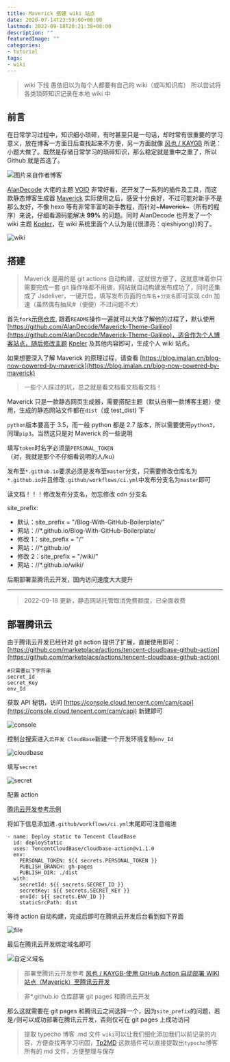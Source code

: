 ```yaml
---
title: Maverick 搭建 wiki 站点
date: 2020-07-14T23:59:00+08:00
lastmod: 2022-09-18T20:21:38+08:00
description: ""
featuredImage: ""
categories:
- tutorial
tags:
- wiki
---
```


> wiki 下线 愚依旧以为每个人都要有自己的 wiki（或叫知识库） 所以尝试将各类琐碎知识记录在本地 wiki 中

## 前言

在日常学习过程中，知识细小琐碎，有时甚至只是一句话，却时常有很重要的学习意义，放在博客一方面日后查找起来不方便，另一方面就像 [风也 / KAYGB](https://blog.kaygb.com) 所说：小题大做了。既然是存储日常学习的琐碎知识，那么稳定就是重中之重了，所以 Github 就是首选了。

![图片来自作者博客](https://cdn.zggsong.cn/2020/07/14/c5d103719a588.png)

[AlanDecode](https://github.com/AlanDecode/) 大佬的主题 [VOID](https://github.com/AlanDecode/Typecho-Theme-VOID) 非常好看，还开发了一系列的插件及工具，而这款静态博客生成器 [Maverick](https://github.com/AlanDecode/Maverick/blob/master/README-zh_CN.md) 实际使用之后，感受十分良好，不过可能对新手不是那么友好，不像 hexo 等有非常丰富的新手教程，而针对~~~Maverick~~~（所有的程序）来说，仔细看源码能解决 __99%__ 的问题。同时 AlanDecode 也开发了一个 wiki 主题 [Kpeler](https://github.com/AlanDecode/Maverick-Theme-Kepler)，在 wiki 系统里面个人认为是{{很漂亮：qieshiyong}}的了。

![wiki](https://cdn.zggsong.cn/2020/07/15/3e4da1162ca0a.png)

## 搭建

> Maverick 是用的是 git actions 自动构建，这就很方便了，这就意味着你只需要完成一套 git 操作啥都不用做，网站就自动构建发布成功了，同时还集成了 Jsdeliver，一键开启，填写发布页面的`仓库名`+`分支名`即可实现 cdn 加速（虽然偶有抽风#（便便）不过问题不大）

首先`fork`[示例仓库](https://github.com/AlanDecode/Blog-With-GitHub-Boilerplate), 跟着`README`操作一遍就可以大体了解他的过程了，默认使用 [https://github.com/AlanDecode/Maverick-Theme-Galileo](https://github.com/AlanDecode/Maverick-Theme-Galileo)，适合作为个人博客站点，随后修改主题 [Kpeler](https://github.com/AlanDecode/Maverick-Theme-Kepler) 及其他内容即可，生成个人 wiki 站点。

如果想要深入了解 Maverick 的原理过程，请查看 [https://blog.imalan.cn/blog-now-powered-by-maverick](https://blog.imalan.cn/blog-now-powered-by-maverick)

> 一些个人踩过的坑，总之就是看文档看文档看文档！

Maverick 只是一款静态网页生成器，需要搭配主题（默认自带一款博客主题）使用，生成的静态网站文件都在`dist`（或 test_dist) 下

`python`版本要高于 3.5，而一般 python 都是 2.7 版本，所以需要使用`python3`，同理`pip3`。当然这只是对 Maverick 的一些说明

填写`token`时名字必须是`PERSONAL_TOKEN`（对，我就是那个不仔细看说明的人/ku）

发布至`*.github.io`要求必须是发布至`master`分支，只需要修改仓库名为`*.github.io`并且修改`.github/workflows/ci.yml`中发布分支名为`master`即可

读文档！！！修改发布分支名，勿忘修改 cdn 分支名

site_prefix: 
- 默认：site_prefix = "/Blog-With-GitHub-Boilerplate/"
- 网站：//*.github.io/Blog-With-GitHub-Boilerplate/
- 修改 1：site_prefix = "/"
- 网站：//*.github.io/
- 修改 2：site_prefix = "/wiki/"
- 网站：//*.github.io/wiki/


后期部署至腾讯云开发，国内访问速度大大提升

---

> 2022-09-18 更新，静态网站托管取消免费额度，已全面收费

## 部署腾讯云

由于腾讯云开发已经针对 git action 提供了扩展，直接使用即可：[https://github.com/marketplace/actions/tencent-cloudbase-github-action](https://github.com/marketplace/actions/tencent-cloudbase-github-action)

```
#只需要以下字符串
secret_Id
secret_Key
env_Id
```
获取 API 秘钥，访问 [https://console.cloud.tencent.com/cam/capi](https://console.cloud.tencent.com/cam/capi) 新建即可

![console](https://cdn.zggsong.cn/2020/07/15/018a5a10b0d1a.png)

控制台搜索进入`云开发 CloudBase`新建一个开发环境复制`env_Id`

![cloudbase](https://cdn.zggsong.cn/2020/07/15/29a854d90b428.png)

填写`secret`

![secret](https://cdn.zggsong.cn/2020/07/15/4adde56ecaa4b.png)

配置 action

[腾讯云开发参考示例](https://github.com/marketplace/actions/tencent-cloudbase-github-action#%E5%8F%82%E8%80%83%E7%A4%BA%E4%BE%8B)

将如下信息添加进`.github/workflows/ci.yml`末尾即可注意缩进
```
- name: Deploy static to Tencent CloudBase
  id: deployStatic
  uses: TencentCloudBase/cloudbase-action@v1.1.0
  env:
    PERSONAL_TOKEN: ${{ secrets.PERSONAL_TOKEN }}
    PUBLISH_BRANCH: gh-pages
    PUBLISH_DIR: ./dist
  with:
    secretId: ${{ secrets.SECRET_ID }}
    secretKey: ${{ secrets.SECRET_KEY }}
    envId: ${{ secrets.ENV_ID }}
    staticSrcPath: dist
```
等待 action 自动构建，完成后即可在腾讯云开发后台看到如下界面

![file](https://cdn.zggsong.cn/2020/07/15/f0dd5cdaa443b.png)

最后在腾讯云开发绑定域名即可

![自定义域名](https://cdn.zggsong.cn/2020/07/15/4086b34f7a298.png)

> 部署至腾讯云开发参考 [风也 / KAYGB-使用 GitHub Action 自动部署 WIKI 站点（Maverick）至腾讯云开发](https://blog.kaygb.com/194.html)

> 非*.github.io 仓库部署 git pages 和腾讯云开发

那么这就需要在 git pages 和腾讯云之间选择一个，因为`site_prefix`的问题，若是`/`则可以成功部署在腾讯云开发，否则仅可在 git pages 上成功访问

> 提取 typecho 博客 .md 文件
`wiki`可以让我们细化添加我们以前记录的内容，方便查找再学习巩固，[Tp2MD](https://github.com/AlanDecode/Typecho-Plugin-Tp2MD) 这款插件可以直接提取出`typecho`博客所有的 md 文件，方便整理与保存
